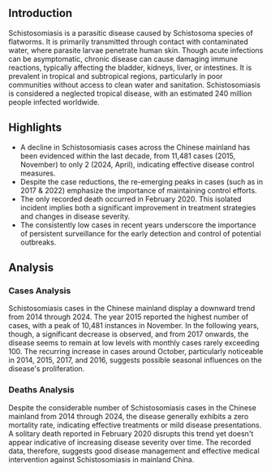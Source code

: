 ## Introduction

Schistosomiasis is a parasitic disease caused by Schistosoma species of flatworms. It is primarily transmitted through contact with contaminated water, where parasite larvae penetrate human skin. Though acute infections can be asymptomatic, chronic disease can cause damaging immune reactions, typically affecting the bladder, kidneys, liver, or intestines. It is prevalent in tropical and subtropical regions, particularly in poor communities without access to clean water and sanitation. Schistosomiasis is considered a neglected tropical disease, with an estimated 240 million people infected worldwide.

## Highlights

- A decline in Schistosomiasis cases across the Chinese mainland has been evidenced within the last decade, from 11,481 cases (2015, November) to only 2 (2024, April), indicating effective disease control measures. <br/>
- Despite the case reductions, the re-emerging peaks in cases (such as in 2017 & 2022) emphasize the importance of maintaining control efforts. <br/>
- The only recorded death occurred in February 2020. This isolated incident implies both a significant improvement in treatment strategies and changes in disease severity. <br/>
- The consistently low cases in recent years underscore the importance of persistent surveillance for the early detection and control of potential outbreaks.

## Analysis

### Cases Analysis
Schistosomiasis cases in the Chinese mainland display a downward trend from 2014 through 2024. The year 2015 reported the highest number of cases, with a peak of 10,481 instances in November. In the following years, though, a significant decrease is observed, and from 2017 onwards, the disease seems to remain at low levels with monthly cases rarely exceeding 100. The recurring increase in cases around October, particularly noticeable in 2014, 2015, 2017, and 2016, suggests possible seasonal influences on the disease's proliferation.

### Deaths Analysis
Despite the considerable number of Schistosomiasis cases in the Chinese mainland from 2014 through 2024, the disease generally exhibits a zero mortality rate, indicating effective treatments or mild disease presentations. A solitary death reported in February 2020 disrupts this trend yet doesn't appear indicative of increasing disease severity over time. The recorded data, therefore, suggests good disease management and effective medical intervention against Schistosomiasis in mainland China.
